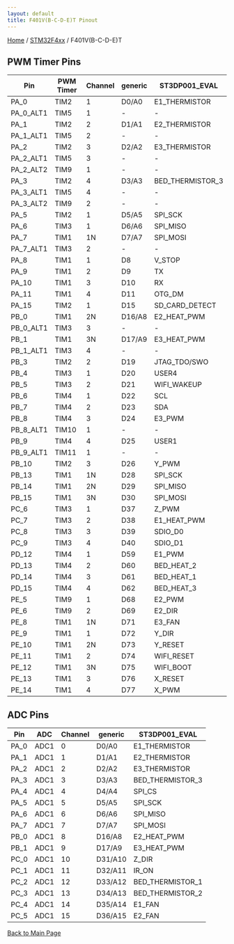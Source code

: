 ```yaml
---
layout: default
title: F401V(B-C-D-E)T Pinout
---
```


[Home](../../index.md) / [STM32F4xx](../index.md) / F401V(B-C-D-E)T

## PWM Timer Pins

| Pin | PWM Timer | Channel | generic | ST3DP001_EVAL |
| --- | --- | --- | --- | --- |
| PA_0 | TIM2 | 1 | D0/A0 | E1_THERMISTOR |
| PA_0_ALT1 | TIM5 | 1 | - | - |
| PA_1 | TIM2 | 2 | D1/A1 | E2_THERMISTOR |
| PA_1_ALT1 | TIM5 | 2 | - | - |
| PA_2 | TIM2 | 3 | D2/A2 | E3_THERMISTOR |
| PA_2_ALT1 | TIM5 | 3 | - | - |
| PA_2_ALT2 | TIM9 | 1 | - | - |
| PA_3 | TIM2 | 4 | D3/A3 | BED_THERMISTOR_3 |
| PA_3_ALT1 | TIM5 | 4 | - | - |
| PA_3_ALT2 | TIM9 | 2 | - | - |
| PA_5 | TIM2 | 1 | D5/A5 | SPI_SCK |
| PA_6 | TIM3 | 1 | D6/A6 | SPI_MISO |
| PA_7 | TIM1 | 1N | D7/A7 | SPI_MOSI |
| PA_7_ALT1 | TIM3 | 2 | - | - |
| PA_8 | TIM1 | 1 | D8 | V_STOP |
| PA_9 | TIM1 | 2 | D9 | TX |
| PA_10 | TIM1 | 3 | D10 | RX |
| PA_11 | TIM1 | 4 | D11 | OTG_DM |
| PA_15 | TIM2 | 1 | D15 | SD_CARD_DETECT |
| PB_0 | TIM1 | 2N | D16/A8 | E2_HEAT_PWM |
| PB_0_ALT1 | TIM3 | 3 | - | - |
| PB_1 | TIM1 | 3N | D17/A9 | E3_HEAT_PWM |
| PB_1_ALT1 | TIM3 | 4 | - | - |
| PB_3 | TIM2 | 2 | D19 | JTAG_TDO/SWO |
| PB_4 | TIM3 | 1 | D20 | USER4 |
| PB_5 | TIM3 | 2 | D21 | WIFI_WAKEUP |
| PB_6 | TIM4 | 1 | D22 | SCL |
| PB_7 | TIM4 | 2 | D23 | SDA |
| PB_8 | TIM4 | 3 | D24 | E3_PWM |
| PB_8_ALT1 | TIM10 | 1 | - | - |
| PB_9 | TIM4 | 4 | D25 | USER1 |
| PB_9_ALT1 | TIM11 | 1 | - | - |
| PB_10 | TIM2 | 3 | D26 | Y_PWM |
| PB_13 | TIM1 | 1N | D28 | SPI_SCK |
| PB_14 | TIM1 | 2N | D29 | SPI_MISO |
| PB_15 | TIM1 | 3N | D30 | SPI_MOSI |
| PC_6 | TIM3 | 1 | D37 | Z_PWM |
| PC_7 | TIM3 | 2 | D38 | E1_HEAT_PWM |
| PC_8 | TIM3 | 3 | D39 | SDIO_D0 |
| PC_9 | TIM3 | 4 | D40 | SDIO_D1 |
| PD_12 | TIM4 | 1 | D59 | E1_PWM |
| PD_13 | TIM4 | 2 | D60 | BED_HEAT_2 |
| PD_14 | TIM4 | 3 | D61 | BED_HEAT_1 |
| PD_15 | TIM4 | 4 | D62 | BED_HEAT_3 |
| PE_5 | TIM9 | 1 | D68 | E2_PWM |
| PE_6 | TIM9 | 2 | D69 | E2_DIR |
| PE_8 | TIM1 | 1N | D71 | E3_FAN |
| PE_9 | TIM1 | 1 | D72 | Y_DIR |
| PE_10 | TIM1 | 2N | D73 | Y_RESET |
| PE_11 | TIM1 | 2 | D74 | WIFI_RESET |
| PE_12 | TIM1 | 3N | D75 | WIFI_BOOT |
| PE_13 | TIM1 | 3 | D76 | X_RESET |
| PE_14 | TIM1 | 4 | D77 | X_PWM |


## ADC Pins

| Pin | ADC | Channel | generic | ST3DP001_EVAL |
| --- | --- | --- | --- | --- |
| PA_0 | ADC1 | 0 | D0/A0 | E1_THERMISTOR |
| PA_1 | ADC1 | 1 | D1/A1 | E2_THERMISTOR |
| PA_2 | ADC1 | 2 | D2/A2 | E3_THERMISTOR |
| PA_3 | ADC1 | 3 | D3/A3 | BED_THERMISTOR_3 |
| PA_4 | ADC1 | 4 | D4/A4 | SPI_CS |
| PA_5 | ADC1 | 5 | D5/A5 | SPI_SCK |
| PA_6 | ADC1 | 6 | D6/A6 | SPI_MISO |
| PA_7 | ADC1 | 7 | D7/A7 | SPI_MOSI |
| PB_0 | ADC1 | 8 | D16/A8 | E2_HEAT_PWM |
| PB_1 | ADC1 | 9 | D17/A9 | E3_HEAT_PWM |
| PC_0 | ADC1 | 10 | D31/A10 | Z_DIR |
| PC_1 | ADC1 | 11 | D32/A11 | IR_ON |
| PC_2 | ADC1 | 12 | D33/A12 | BED_THERMISTOR_1 |
| PC_3 | ADC1 | 13 | D34/A13 | BED_THERMISTOR_2 |
| PC_4 | ADC1 | 14 | D35/A14 | E1_FAN |
| PC_5 | ADC1 | 15 | D36/A15 | E2_FAN |


[Back to Main Page](../../index.md)
